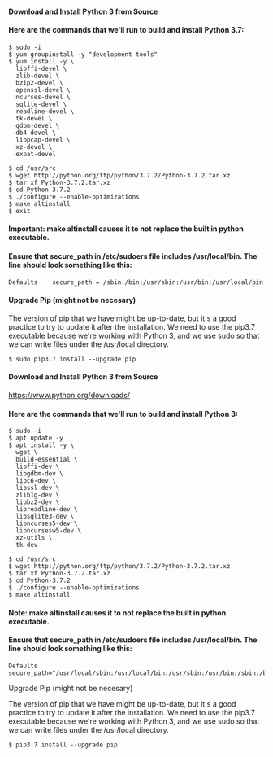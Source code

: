 #### Download and Install Python 3 from Source

#### Here are the commands that we'll run to build and install Python 3.7:
```
$ sudo -i
$ yum groupinstall -y "development tools"
$ yum install -y \
  libffi-devel \
  zlib-devel \
  bzip2-devel \
  openssl-devel \
  ncurses-devel \
  sqlite-devel \
  readline-devel \
  tk-devel \
  gdbm-devel \
  db4-devel \
  libpcap-devel \
  xz-devel \
  expat-devel

$ cd /usr/src
$ wget http://python.org/ftp/python/3.7.2/Python-3.7.2.tar.xz
$ tar xf Python-3.7.2.tar.xz
$ cd Python-3.7.2
$ ./configure --enable-optimizations
$ make altinstall
$ exit
```

#### Important: make altinstall causes it to not replace the built in python executable.

#### Ensure that secure_path in /etc/sudoers file includes /usr/local/bin. The line should look something like this:
```
Defaults    secure_path = /sbin:/bin:/usr/sbin:/usr/bin:/usr/local/bin
```

#### Upgrade Pip (might not be necesary)

The version of pip that we have might be up-to-date, but it's a good practice to try to update it after the installation. We need to use the pip3.7 executable because we're working with Python 3, and we use sudo so that we can write files under the /usr/local directory.
```
$ sudo pip3.7 install --upgrade pip
```


#### Download and Install Python 3 from Source

https://www.python.org/downloads/

#### Here are the commands that we'll run to build and install Python 3:
```
$ sudo -i
$ apt update -y
$ apt install -y \
  wget \
  build-essential \
  libffi-dev \
  libgdbm-dev \
  libc6-dev \
  libssl-dev \
  zlib1g-dev \
  libbz2-dev \
  libreadline-dev \
  libsqlite3-dev \
  libncurses5-dev \
  libncursesw5-dev \
  xz-utils \
  tk-dev

$ cd /usr/src
$ wget http://python.org/ftp/python/3.7.2/Python-3.7.2.tar.xz
$ tar xf Python-3.7.2.tar.xz
$ cd Python-3.7.2
$ ./configure --enable-optimizations
$ make altinstall
```

#### Note: make altinstall causes it to not replace the built in python executable.

#### Ensure that secure_path in /etc/sudoers file includes /usr/local/bin. The line should look something like this:
```
Defaults        secure_path="/usr/local/sbin:/usr/local/bin:/usr/sbin:/usr/bin:/sbin:/bin:/snap/bin
```
Upgrade Pip (might not be necesary)

The version of pip that we have might be up-to-date, but it's a good practice to try to update it after the installation. We need to use the pip3.7 executable because we're working with Python 3, and we use sudo so that we can write files under the /usr/local directory.
```
$ pip3.7 install --upgrade pip
```

